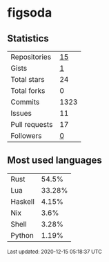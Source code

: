 # figsoda


## Statistics

<table>
    <tr>
        <td>Repositories</td>
        <td><a href="https://github.com/figsoda?tab=repositories">15</a></td>
    </tr>
    <tr>
        <td>Gists</td>
        <td><a href="https://gist.github.com/figsoda">1</a></td>
    </tr>
    <tr>
        <td>Total stars</td>
        <td>24</td>
    </tr>
    <tr>
        <td>Total forks</td>
        <td>0</td>
    </tr>
    <tr>
        <td>Commits</td>
        <td>1323</td>
    </tr>
    <tr>
        <td>Issues</td>
        <td>11</td>
    </tr>
    <tr>
        <td>Pull requests</td>
        <td>17</td>
    </tr>
    <tr>
        <td>Followers</td>
        <td><a href="https://github.com/figsoda?tab=followers">0</a></td>
    </tr>
</table>


## Most used languages

<table>
<tr><td>Rust</td><td>54.5%</td></tr>
<tr><td>Lua</td><td>33.28%</td></tr>
<tr><td>Haskell</td><td>4.15%</td></tr>
<tr><td>Nix</td><td>3.6%</td></tr>
<tr><td>Shell</td><td>3.28%</td></tr>
<tr><td>Python</td><td>1.19%</td></tr>
</table>


<sub>Last updated: 2020-12-15 05:18:37 UTC</sub>
